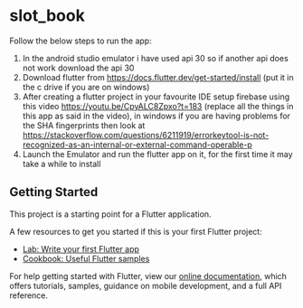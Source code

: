 # slot_book

Follow the below steps to run the app:
1) In the android studio emulator i have used api 30 so if another api does not work download the api 30 
2) Download flutter from https://docs.flutter.dev/get-started/install (put it in the c drive if you are on windows)
3) After creating a flutter project in your favourite IDE setup firebase using this video https://youtu.be/CpyALC8Zpxo?t=183 (replace all the things in this app as said in the video), in windows if you are having problems for the SHA fingerprints then look at https://stackoverflow.com/questions/6211919/errorkeytool-is-not-recognized-as-an-internal-or-external-command-operable-p
4) Launch the Emulator and run the flutter app on it, for the first time it may take a while to install 

## Getting Started

This project is a starting point for a Flutter application.

A few resources to get you started if this is your first Flutter project:

- [Lab: Write your first Flutter app](https://flutter.dev/docs/get-started/codelab)
- [Cookbook: Useful Flutter samples](https://flutter.dev/docs/cookbook)

For help getting started with Flutter, view our
[online documentation](https://flutter.dev/docs), which offers tutorials,
samples, guidance on mobile development, and a full API reference.
